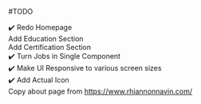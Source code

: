 #TODO

✔️ Redo Homepage  
Add Education Section  
Add Certification Section  
✔️ Turn Jobs in Single Component  
✔️ Make UI Responsive to various screen sizes  
✔️ Add Actual Icon  
Copy about page from https://www.rhiannonnavin.com/  